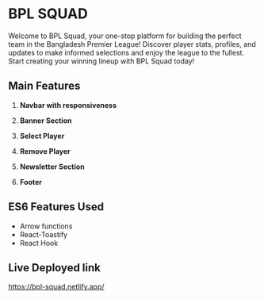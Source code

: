 # BPL SQUAD

Welcome to BPL Squad, your one-stop platform for building the perfect team in the Bangladesh Premier League! Discover player stats, profiles, and updates to make informed selections and enjoy the league to the fullest. Start creating your winning lineup with BPL Squad today!

## Main Features

1. **Navbar with responsiveness**

2. **Banner Section**

3. **Select Player**

4. **Remove Player**

5. **Newsletter Section**

6. **Footer**

## ES6 Features Used

- Arrow functions
- React-Toastify 
- React Hook

## Live Deployed link

https://bpl-squad.netlify.app/
